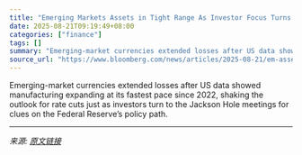 ```yaml
---
title: "Emerging Markets Assets in Tight Range As Investor Focus Turns to Jackson Hole"
date: 2025-08-21T09:19:49+08:00
categories: ["finance"]
tags: []
summary: "Emerging-market currencies extended losses after US data showed manufacturing expanding at its fastest pace since 2022, shaking the outlook for rate cuts just as investors turn to the Jackson Hole mee"
source_url: "https://www.bloomberg.com/news/articles/2025-08-21/em-assets-in-tight-range-as-investor-focus-turns-to-jackson-hole"
---
```


Emerging-market currencies extended losses after US data showed manufacturing expanding at its fastest pace since 2022, shaking the outlook for rate cuts just as investors turn to the Jackson Hole meetings for clues on the Federal Reserve’s policy path.

---

*来源: [原文链接](https://www.bloomberg.com/news/articles/2025-08-21/em-assets-in-tight-range-as-investor-focus-turns-to-jackson-hole)*
